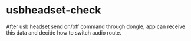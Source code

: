 # usbheadset-check
After usb headset send on/off command through dongle, app can receive this data and decide how to switch audio route.
